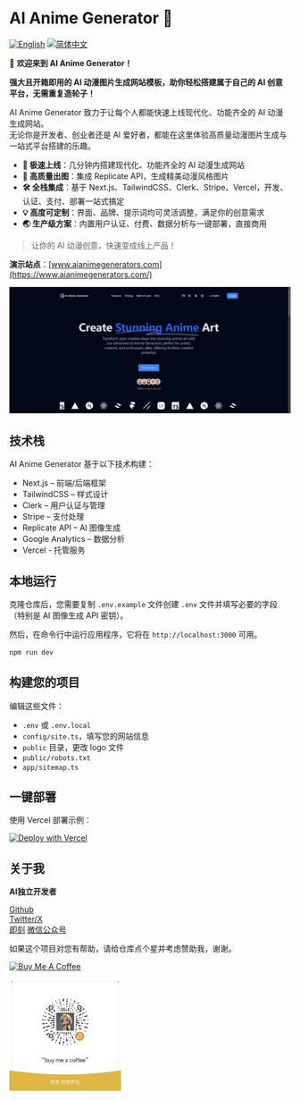 # AI Anime Generator 🚀

[![English](https://img.shields.io/badge/English-Docs-yellow)](README-en.md)
[![简体中文](https://img.shields.io/badge/简体中文-当前-orange)](README.md)

🎉 **欢迎来到 AI Anime Generator！**

**强大且开箱即用的 AI 动漫图片生成网站模板，助你轻松搭建属于自己的 AI 创意平台，无需重复造轮子！**

AI Anime Generator 致力于让每个人都能快速上线现代化、功能齐全的 AI 动漫生成网站。  
无论你是开发者、创业者还是 AI 爱好者，都能在这里体验高质量动漫图片生成与一站式平台搭建的乐趣。

- **🚀 极速上线**：几分钟内搭建现代化、功能齐全的 AI 动漫生成网站
- **🎨 高质量出图**：集成 Replicate API，生成精美动漫风格图片
- **🛠️ 全栈集成**：基于 Next.js、TailwindCSS、Clerk、Stripe、Vercel，开发、认证、支付、部署一站式搞定
- **💡 高度可定制**：界面、品牌、提示词均可灵活调整，满足你的创意需求
- **🌏 生产级方案**：内置用户认证、付费、数据分析与一键部署，直接商用

> 让你的 AI 动漫创意，快速变成线上产品！

**演示站点**：[www.aianimegenerators.com](https://www.aianimegenerators.com/)

[![AI Anime Generator](./public/og.png)](https://www.aianimegenerators.com/)

## 技术栈

AI Anime Generator 基于以下技术构建：

- Next.js – 前端/后端框架
- TailwindCSS – 样式设计
- Clerk – 用户认证与管理
- Stripe – 支付处理
- Replicate API – AI 图像生成
- Google Analytics – 数据分析
- Vercel - 托管服务

## 本地运行

克隆仓库后，您需要复制 `.env.example` 文件创建 `.env` 文件并填写必要的字段（特别是 AI 图像生成 API 密钥）。

然后，在命令行中运行应用程序，它将在 `http://localhost:3000` 可用。

```bash
npm run dev
```

## 构建您的项目

编辑这些文件：
- `.env` 或 `.env.local`
- `config/site.ts`，填写您的网站信息
- `public` 目录，更改 logo 文件
- `public/robots.txt`
- `app/sitemap.ts`

## 一键部署

使用 Vercel 部署示例：

[![Deploy with Vercel](https://vercel.com/button)](https://vercel.com/new/clone?repository-url=https://github.com/Caron77/ai-anime-generator&project-name=&repository-name=ai-anime-generator&demo-title=AIAnimeGenerator&demo-description=AI%20动漫图像生成器&demo-url=您的演示链接&demo-image=您的OG图片链接)

## 关于我

**AI独立开发者**

[Github](https://github.com/Caron77)  
[Twitter/X](https://twitter.com/Caron7_7)  
[即刻](https://okjk.co/E9hAvS) 
[微信公众号](AI大模型应用实战)  

如果这个项目对您有帮助，请给仓库点个星并考虑赞助我，谢谢。

<a href="buymeacoffee.com/caron77" target="_blank"><img src="https://cdn.buymeacoffee.com/buttons/v2/default-yellow.png" alt="Buy Me A Coffee" style="height: 41px !important;width: 174px !important;" ></a>

<img src="./public/zs.jpeg" alt="赞赏作者" style="height: 200px; width: 200px">